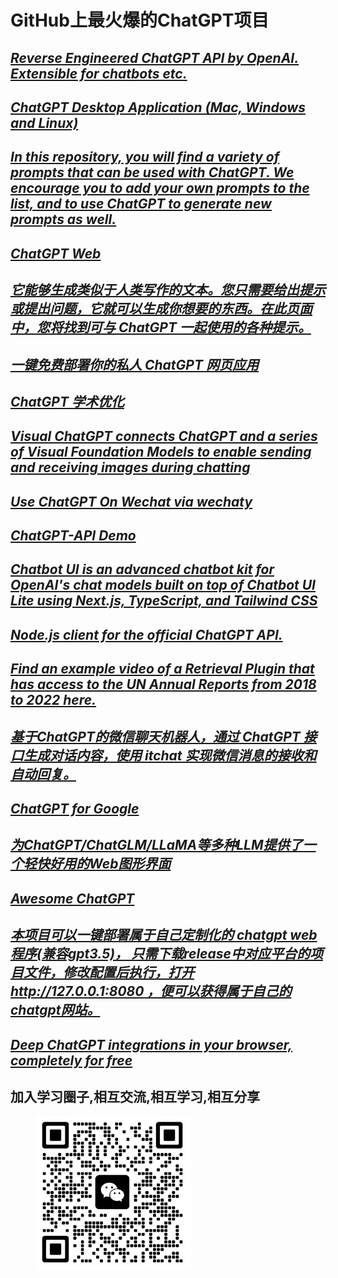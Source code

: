 # GitHub上最火爆的ChatGPT项目


## *[Reverse Engineered ChatGPT API by OpenAI. Extensible for chatbots etc.](https://github.com/acheong08/ChatGPT)*

## *[ChatGPT Desktop Application (Mac, Windows and Linux)](https://github.com/lencx/ChatGPT)*

## *[In this repository, you will find a variety of prompts that can be used with ChatGPT. We encourage you to add your own prompts to the list, and to use ChatGPT to generate new prompts as well.](https://github.com/f/awesome-chatgpt-prompts)*

## *[ChatGPT Web](https://github.com/Chanzhaoyu/chatgpt-web)*

## *[它能够生成类似于人类写作的文本。您只需要给出提示或提出问题，它就可以生成你想要的东西。在此页面中，您将找到可与 ChatGPT 一起使用的各种提示。](https://github.com/PlexPt/awesome-chatgpt-prompts-zh)*

## *[一键免费部署你的私人 ChatGPT 网页应用](https://github.com/Yidadaa/ChatGPT-Next-Web)*

## *[ChatGPT 学术优化](https://github.com/binary-husky/chatgpt_academic)*

## *[Visual ChatGPT connects ChatGPT and a series of Visual Foundation Models to enable sending and receiving images during chatting](https://github.com/microsoft/visual-chatgpt)*

## *[Use ChatGPT On Wechat via wechaty](https://github.com/fuergaosi233/wechat-chatgpt)*

## *[ChatGPT-API Demo](https://github.com/ddiu8081/chatgpt-demo)*

## *[Chatbot UI is an advanced chatbot kit for OpenAI's chat models built on top of Chatbot UI Lite using Next.js, TypeScript, and Tailwind CSS](https://github.com/mckaywrigley/chatbot-ui)*

## *[Node.js client for the official ChatGPT API.](https://github.com/transitive-bullshit/chatgpt-api)*

## *[Find an example video of a Retrieval Plugin that has access to the UN Annual Reports from 2018 to 2022 here.](https://github.com/openai/chatgpt-retrieval-plugin)*

## *[基于ChatGPT的微信聊天机器人，通过 ChatGPT 接口生成对话内容，使用 itchat 实现微信消息的接收和自动回复。](https://github.com/zhayujie/chatgpt-on-wechat)*

## *[ChatGPT for Google](https://github.com/wong2/chatgpt-google-extension)*

## *[为ChatGPT/ChatGLM/LLaMA等多种LLM提供了一个轻快好用的Web图形界面](https://github.com/GaiZhenbiao/ChuanhuChatGPT)*

## *[Awesome ChatGPT](https://github.com/humanloop/awesome-chatgpt)*

## *[本项目可以一键部署属于自己定制化的 chatgpt web 程序(兼容gpt3.5)， 只需下载release中对应平台的项目文件，修改配置后执行，打开 http://127.0.0.1:8080 ，便可以获得属于自己的chatgpt网站。](https://github.com/869413421/chatgpt-web)*

## *[Deep ChatGPT integrations in your browser, completely for free](https://github.com/josStorer/chatGPTBox)*


## 加入学习圈子,相互交流,相互学习,相互分享
<figure>
<img src="./image/wx.png" width=249/>
</figure>

